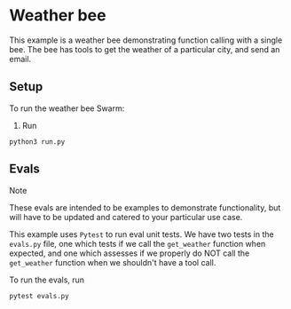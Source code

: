 # Weather bee

This example is a weather bee demonstrating function calling with a single bee. The bee has tools to get the weather of a particular city, and send an email.

## Setup

To run the weather bee Swarm:

1. Run

```shell
python3 run.py
```

## Evals

> [!NOTE]
> These evals are intended to be examples to demonstrate functionality, but will have to be updated and catered to your particular use case.

This example uses `Pytest` to run eval unit tests. We have two tests in the `evals.py` file, one which
tests if we call the `get_weather` function when expected, and one which assesses if we properly do NOT call the
`get_weather` function when we shouldn't have a tool call.

To run the evals, run

```shell
pytest evals.py
```
